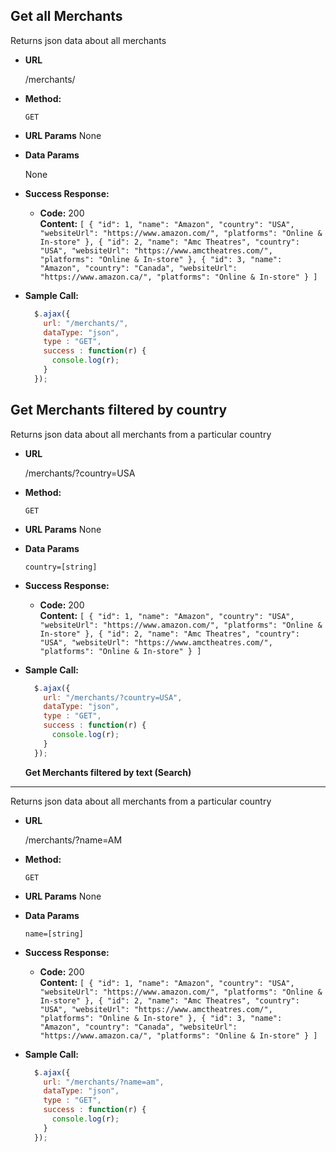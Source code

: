 **Get all Merchants**
----
  Returns json data about all merchants

* **URL**

  /merchants/

* **Method:**

  `GET`
  
*  **URL Params**
  None

* **Data Params**

  None

* **Success Response:**

  * **Code:** 200 <br />
    **Content:** `[
    {
        "id": 1,
        "name": "Amazon",
        "country": "USA",
        "websiteUrl": "https://www.amazon.com/",
        "platforms": "Online & In-store"
    },
    {
        "id": 2,
        "name": "Amc Theatres",
        "country": "USA",
        "websiteUrl": "https://www.amctheatres.com/",
        "platforms": "Online & In-store"
    },
    {
        "id": 3,
        "name": "Amazon",
        "country": "Canada",
        "websiteUrl": "https://www.amazon.ca/",
        "platforms": "Online & In-store"
    }
]`
 

* **Sample Call:**

  ```javascript
    $.ajax({
      url: "/merchants/",
      dataType: "json",
      type : "GET",
      success : function(r) {
        console.log(r);
      }
    });
  ```
  
**Get Merchants filtered by country**
----
  Returns json data about all merchants from a particular country

* **URL**

  /merchants/?country=USA

* **Method:**

  `GET`
  
*  **URL Params**
  None

* **Data Params**

  `country=[string]`

* **Success Response:**

  * **Code:** 200 <br />
    **Content:** `[
    {
        "id": 1,
        "name": "Amazon",
        "country": "USA",
        "websiteUrl": "https://www.amazon.com/",
        "platforms": "Online & In-store"
    },
    {
        "id": 2,
        "name": "Amc Theatres",
        "country": "USA",
        "websiteUrl": "https://www.amctheatres.com/",
        "platforms": "Online & In-store"
    }
]`
 

* **Sample Call:**

  ```javascript
    $.ajax({
      url: "/merchants/?country=USA",
      dataType: "json",
      type : "GET",
      success : function(r) {
        console.log(r);
      }
    });
  ```
  
  **Get Merchants filtered by text (Search)**
----
  Returns json data about all merchants from a particular country

* **URL**

  /merchants/?name=AM

* **Method:**

  `GET`
  
*  **URL Params**
  None

* **Data Params**

  `name=[string]`

* **Success Response:**

  * **Code:** 200 <br />
    **Content:** `[
    {
        "id": 1,
        "name": "Amazon",
        "country": "USA",
        "websiteUrl": "https://www.amazon.com/",
        "platforms": "Online & In-store"
    },
    {
        "id": 2,
        "name": "Amc Theatres",
        "country": "USA",
        "websiteUrl": "https://www.amctheatres.com/",
        "platforms": "Online & In-store"
    },
    {
        "id": 3,
        "name": "Amazon",
        "country": "Canada",
        "websiteUrl": "https://www.amazon.ca/",
        "platforms": "Online & In-store"
    }
]`

* **Sample Call:**

  ```javascript
    $.ajax({
      url: "/merchants/?name=am",
      dataType: "json",
      type : "GET",
      success : function(r) {
        console.log(r);
      }
    });
  ```
 
